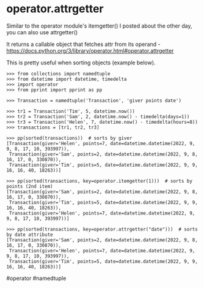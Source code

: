 # operator.attrgetter

Similar to the operator module's itemgetter() I posted about the other day, you can also use attrgetter()

It returns a callable object that fetches attr from its operand - https://docs.python.org/3/library/operator.html#operator.attrgetter

This is pretty useful when sorting objects (example below).

```
>>> from collections import namedtuple
>>> from datetime import datetime, timedelta
>>> import operator
>>> from pprint import pprint as pp

>>> Transaction = namedtuple('Transaction', 'giver points date')

>>> tr1 = Transaction('Tim', 5, datetime.now())
>>> tr2 = Transaction('Sam', 2, datetime.now() - timedelta(days=1))
>>> tr3 = Transaction('Helen', 7, datetime.now() - timedelta(hours=8))
>>> transactions = [tr1, tr2, tr3]

>>> pp(sorted(transactions))  # sorts by giver
[Transaction(giver='Helen', points=7, date=datetime.datetime(2022, 9, 9, 8, 17, 10, 393997)),
 Transaction(giver='Sam', points=2, date=datetime.datetime(2022, 9, 8, 16, 17, 0, 330870)),
 Transaction(giver='Tim', points=5, date=datetime.datetime(2022, 9, 9, 16, 16, 40, 18263))]

>>> pp(sorted(transactions, key=operator.itemgetter(1)))  # sorts by points (2nd item)
[Transaction(giver='Sam', points=2, date=datetime.datetime(2022, 9, 8, 16, 17, 0, 330870)),
 Transaction(giver='Tim', points=5, date=datetime.datetime(2022, 9, 9, 16, 16, 40, 18263)),
 Transaction(giver='Helen', points=7, date=datetime.datetime(2022, 9, 9, 8, 17, 10, 393997))]

>>> pp(sorted(transactions, key=operator.attrgetter("date")))  # sorts by date attribute
[Transaction(giver='Sam', points=2, date=datetime.datetime(2022, 9, 8, 16, 17, 0, 330870)),
 Transaction(giver='Helen', points=7, date=datetime.datetime(2022, 9, 9, 8, 17, 10, 393997)),
 Transaction(giver='Tim', points=5, date=datetime.datetime(2022, 9, 9, 16, 16, 40, 18263))]
```

#operator #namedtuple
